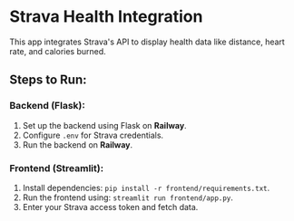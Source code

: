 # Strava Health Integration

This app integrates Strava's API to display health data like distance, heart rate, and calories burned.

## Steps to Run:

### Backend (Flask):
1. Set up the backend using Flask on **Railway**.
2. Configure `.env` for Strava credentials.
3. Run the backend on **Railway**.

### Frontend (Streamlit):
1. Install dependencies: `pip install -r frontend/requirements.txt`.
2. Run the frontend using: `streamlit run frontend/app.py`.
3. Enter your Strava access token and fetch data.
